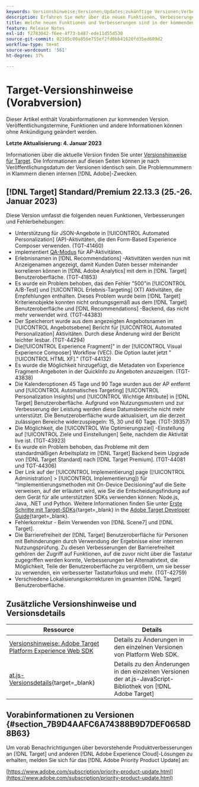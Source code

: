 ```yaml
---
keywords: Versionshinweise;Versionen;Updates;zukünftige Versionen;Verbesserungen;neue Funktionen;Fehlerbehebungen;Updates;Vorabversion
description: Erfahren Sie mehr über die neuen Funktionen, Verbesserungen und Fehlerbehebungen in der kommenden Version von Adobe Target sowie in den zugehörigen SDKs, APIs und JavaScript-Bibliotheken.
title: Welche neuen Funktionen und Verbesserungen sind in der kommenden Version enthalten?
feature: Release Notes
exl-id: f2783042-f6ee-4f73-b487-ede11d55d530
source-git-commit: 02105c00a856e755ef2fd0bb41620fd35ed609d2
workflow-type: tm+mt
source-wordcount: '561'
ht-degree: 37%

---
```


# Target-Versionshinweise (Vorabversion)

Dieser Artikel enthält Vorabinformationen zur kommenden Version. Veröffentlichungstermine, Funktionen und andere Informationen können ohne Ankündigung geändert werden.

**Letzte Aktualisierung: 4. Januar 2023**

Informationen über die aktuelle Version finden Sie unter [Versionshinweise für Target](release-notes.md). Die Informationen auf diesen Seiten können je nach Veröffentlichungsdatum der Versionen identisch sein. Die Problemnummern in Klammern dienen internen [!DNL Adobe]-Zwecken.

## [!DNL Target] Standard/Premium 22.13.3 (25.-26. Januar 2023)

Diese Version umfasst die folgenden neuen Funktionen, Verbesserungen und Fehlerbehebungen:

* Unterstützung für JSON-Angebote in [!UICONTROL Automated Personalization] (AP)-Aktivitäten, die den Form-Based Experience Composer verwenden. (TGT-41460)
* implementiert [QA-Modus](/help/main/c-activities/c-activity-qa/activity-qa.md) für AP-Aktivitäten.
* Erlebnisnamen in [!DNL Recommendations] -Aktivitäten werden nun mit Anzeigenamen angezeigt, damit Kunden Daten besser miteinander korrelieren können in [!DNL Adobe Analytics] mit dem in [!DNL Target] Benutzeroberfläche. (TGT-41853)
* Es wurde ein Problem behoben, das den Fehler &quot;500&quot;in [!UICONTROL A/B-Test] und [!UICONTROL Erlebnis-Targeting] (XT) Aktivitäten, die Empfehlungen enthalten. Dieses Problem wurde beim [!DNL Target] Kriterienobjekte konnten nicht ordnungsgemäß aus dem [!DNL Target] Benutzeroberfläche und [!DNL Recommendations] -Backend, das nicht mehr verwendet wird. (TGT-44383)
* Der Speicherort wurde aus dem angezeigten Angebotsnamen im [!UICONTROL Angebotsebene] Bericht für [!UICONTROL Automated Personalization] Aktivitäten. Durch diese Änderung wird der Bericht leichter lesbar. (TGT-44294)
* Die[!UICONTROL Experience Fragment]&quot; in der [!UICONTROL Visual Experience Composer] Workflow (VEC). Die Option lautet jetzt &quot;[!UICONTROL HTML XF].&quot; (TGT-44132)
* Es wurde die Möglichkeit hinzugefügt, die Metadaten von Experience Fragment-Angeboten in der QuickInfo zu Angeboten anzuzeigen. (TGT-43838)
* Die Kalenderoptionen 45 Tage und 90 Tage wurden aus der AP entfernt und [!UICONTROL Automatisches Targeting] [!UICONTROL Personalization Insights] und [!UICONTROL Wichtige Attribute] in [!DNL Target] Benutzeroberfläche. Aufgrund von Nutzungsmustern und zur Verbesserung der Leistung werden diese Datumsbereiche nicht mehr unterstützt. Die Benutzeroberfläche wurde aktualisiert, um die derzeit zulässigen Bereiche widerzuspiegeln: 15, 30 und 60 Tage. (TGT-39357)
* Die Möglichkeit, die [!UICONTROL Wie Optimierungsziel] -Einstellung auf [!UICONTROL Ziele und Einstellungen] Seite, nachdem die Aktivität live ist. (TGT-43923)
* Es wurde ein Problem behoben, das Probleme mit dem standardmäßigen Arbeitsplatz im [!DNL Target] Backend beim Upgrade von [!DNL Target Standard] nach [!DNL Target Premium]. (TGT-44081 und TGT-44306)
* Der Link auf der [!UICONTROL Implementierung] page ([!UICONTROL Administration] > [!UICONTROL Implementierung]) für &quot;Implementierungsmethoden mit On-Device Decisioning&quot;auf die Seite verweisen, auf der erläutert wird, wie Sie die Entscheidungsfindung auf dem Gerät für alle unterstützten SDKs verwenden können: Node.js, Java, .NET und Python. Weitere Informationen finden Sie unter [Erste Schritte mit Target-SDKs](https://developer.adobe.com/target/implement/server-side/sdk-guides/getting-started/){target=_blank} in the [Adobe Target Developer Guide](https://developer.adobe.com/target/){target=_blank}.
* Fehlerkorrektur - Beim Verwenden von [!DNL Scene7] und [!DNL Target].
* Die Barrierefreiheit der [!DNL Target] Benutzeroberfläche für Personen mit Behinderungen durch Verwendung der Ergebnisse einer internen Nutzungsprüfung. Zu diesen Verbesserungen der Barrierefreiheit gehören der Zugriff auf Funktionen, auf die zuvor nicht über die Tastatur zugegriffen werden konnte, Verbesserungen bei Alternativtext, die Möglichkeit, Teile der Benutzeroberfläche zu vergrößern, um sie besser zu verwenden, ein verbesserter Tastaturfokus und mehr.   (TGT-42759)
* Verschiedene Lokalisierungskorrekturen im gesamten [!DNL Target] Benutzeroberfläche.

## Zusätzliche Versionshinweise und Versionsdetails

| Ressource | Details |
|--- |--- |
| [Versionshinweise: Adobe Target Platform Experience Web SDK](https://experienceleague.adobe.com/docs/experience-platform/edge/release-notes.html?lang=de) | Details zu Änderungen in den einzelnen Versionen von Platform Web SDK. |
| [at.js-Versionsdetails](https://developer.adobe.com/target/implement/client-side/atjs/target-atjs-versions/){target=_blank} | Details zu den Änderungen in den einzelnen Versionen der at.js-JavaScript-Bibliothek von [!DNL Adobe Target] |


## Vorabinformationen zu Versionen {#section_7B9D4AAFC6A74388B9D7DEF0658D8B63}

Um vorab Benachrichtigungen über bevorstehende Produktverbesserungen an [!DNL Target] und anderen [!DNL Adobe Experience Cloud]-Lösungen zu erhalten, melden Sie sich für das [!DNL Adobe Priority Product Update] an:

[https://www.adobe.com/subscription/priority-product-update.html](https://www.adobe.com/subscription/priority-product-update.html)
